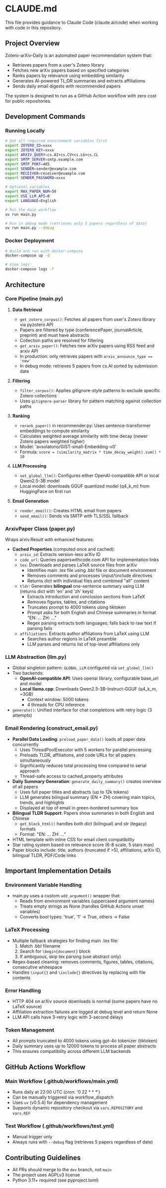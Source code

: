 # CLAUDE.md

This file provides guidance to Claude Code (claude.ai/code) when working with code in this repository.

## Project Overview

Zotero-arXiv-Daily is an automated paper recommendation system that:
- Retrieves papers from a user's Zotero library
- Fetches new arXiv papers based on specified categories
- Ranks papers by relevance using embedding similarity
- Generates AI-powered TL;DR summaries and extracts affiliations
- Sends daily email digests with recommended papers

The system is designed to run as a GitHub Action workflow with zero cost for public repositories.

## Development Commands

### Running Locally
```bash
# Set all required environment variables first
export ZOTERO_ID=xxxx
export ZOTERO_KEY=xxxx
export ARXIV_QUERY=cs.AI+cs.CV+cs.LG+cs.CL
export SMTP_SERVER=smtp.example.com
export SMTP_PORT=465
export SENDER=sender@example.com
export RECEIVER=receiver@example.com
export SENDER_PASSWORD=xxxx

# Optional variables
export MAX_PAPER_NUM=50
export USE_LLM_API=0
export LANGUAGE=English

# Run the main workflow
uv run main.py

# Run in debug mode (retrieves only 5 papers regardless of date)
uv run main.py --debug
```

### Docker Deployment
```bash
# Build and run with docker-compose
docker-compose up -d

# View logs
docker-compose logs -f
```

## Architecture

### Core Pipeline (main.py)

1. **Data Retrieval**
   - `get_zotero_corpus()`: Fetches all papers from user's Zotero library via pyzotero API
   - Papers are filtered by type (conferencePaper, journalArticle, preprint) and must have abstracts
   - Collection paths are resolved for filtering
   - `get_arxiv_paper()`: Fetches new arXiv papers using RSS feed and arxiv API
   - In production: only retrieves papers with `arxiv_announce_type == 'new'`
   - In debug mode: retrieves 5 papers from cs.AI sorted by submission date

2. **Filtering**
   - `filter_corpus()`: Applies gitignore-style patterns to exclude specific Zotero collections
   - Uses `gitignore-parser` library for pattern matching against collection paths

3. **Ranking**
   - `rerank_paper()` in recommender.py: Uses sentence-transformer embeddings to compute similarity
   - Calculates weighted average similarity with time decay (newer Zotero papers weighted higher)
   - Model: 'avsolatorio/GIST-small-Embedding-v0'
   - Formula: `score = (similarity_matrix * time_decay_weight).sum() * 10`

4. **LLM Processing**
   - `set_global_llm()`: Configures either OpenAI-compatible API or local Qwen2.5-3B model
   - Local model: downloads GGUF quantized model (q4_k_m) from HuggingFace on first run

5. **Email Generation**
   - `render_email()`: Creates HTML email from papers
   - `send_email()`: Sends via SMTP with TLS/SSL fallback

### ArxivPaper Class (paper.py)

Wraps arxiv.Result with enhanced features:

- **Cached Properties** (computed once and cached):
  - `arxiv_id`: Extracts version-less arXiv ID
  - `code_url`: Queries paperswithcode.com API for implementation links
  - `tex`: Downloads and parses LaTeX source files from arXiv
    - Identifies main .tex file using .bbl file or document environment
    - Removes comments and processes \input/\include directives
    - Returns dict with individual files and combined "all" content
  - `tldr`: Generates **bilingual** one-sentence summary using LLM (returns dict with 'en' and 'zh' keys)
    - Extracts introduction and conclusion sections from LaTeX
    - Removes figures, tables, and citations
    - Truncates prompt to 4000 tokens using tiktoken
    - Prompt asks for both English and Chinese summaries in format "EN: ... ZH: ..."
    - Regex parsing extracts both languages; falls back to raw text if parsing fails
  - `affiliations`: Extracts author affiliations from LaTeX using LLM
    - Searches author regions in LaTeX preamble
    - LLM parses and returns list of top-level affiliations only

### LLM Abstraction (llm.py)

- Global singleton pattern: `GLOBAL_LLM` configured via `set_global_llm()`
- Two backends:
  - **OpenAI-compatible API**: Uses openai library, configurable base_url and model
  - **Local llama.cpp**: Downloads Qwen2.5-3B-Instruct-GGUF (q4_k_m, ~3GB)
    - Context window: 5000 tokens
    - 4 threads for CPU inference
- `generate()`: Unified interface for chat completions with retry logic (3 attempts)

### Email Rendering (construct_email.py)

- **Parallel Data Loading**: `preload_paper_data()` loads all paper data concurrently
  - Uses ThreadPoolExecutor with 5 workers for parallel processing
  - Preloads TLDR, affiliations, and code URLs for all papers simultaneously
  - Significantly reduces total processing time compared to serial approach
  - Thread-safe access to cached_property attributes
- **Daily Summary Generation**: `generate_daily_summary()` creates overview of all papers
  - Uses full paper titles and abstracts (up to 12k tokens)
  - LLM generates bilingual summary (EN + ZH) covering main topics, trends, and highlights
  - Displayed at top of email in green-bordered summary box
- **Bilingual TLDR Support**: Papers show summaries in both English and Chinese
  - `get_block_html()` handles both dict (bilingual) and str (legacy) formats
  - Format: "EN: ... ZH: ..."
- HTML template with inline CSS for email client compatibility
- Star rating system based on relevance score (6-8 scale, 5 stars max)
- Paper blocks include: title, authors (truncated if >5), affiliations, arXiv ID, bilingual TLDR, PDF/Code links

## Important Implementation Details

### Environment Variable Handling
- main.py uses a custom `add_argument()` wrapper that:
  - Reads from environment variables (uppercased argument names)
  - Treats empty strings as None (handles GitHub Actions unset variables)
  - Converts bool types: 'true', '1' → True, others → False

### LaTeX Processing
- Multiple fallback strategies for finding main .tex file:
  1. Match .bbl filename
  2. Search for `\begin{document}` block
  3. If ambiguous, skip tex parsing (use abstract only)
- Regex-based cleaning: removes comments, figures, tables, citations, consecutive whitespace
- Handles `\input{}` and `\include{}` directives by replacing with file contents

### Error Handling
- HTTP 404 on arXiv source downloads is normal (some papers have no LaTeX source)
- Affiliation extraction failures are logged at debug level and return None
- LLM API calls have 3-retry logic with 3-second delays

### Token Management
- All prompts truncated to 4000 tokens using gpt-4o tokenizer (tiktoken)
- Daily summary uses up to 12000 tokens to process all paper abstracts
- This ensures compatibility across different LLM backends

## GitHub Actions Workflow

### Main Workflow (.github/workflows/main.yml)
- Runs daily at 22:00 UTC (cron: '0 22 * * *')
- Can be manually triggered via workflow_dispatch
- Uses `uv` (v0.5.4) for dependency management
- Supports dynamic repository checkout via `vars.REPOSITORY` and `vars.REF`

### Test Workflow (.github/workflows/test.yml)
- Manual trigger only
- Always runs with `--debug` flag (retrieves 5 papers regardless of date)

## Contributing Guidelines

- All PRs should merge to the `dev` branch, not `main`
- The project uses AGPLv3 license
- Python 3.11+ required (see pyproject.toml)
